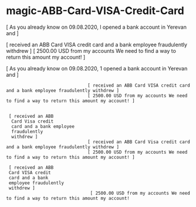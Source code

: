 # magic-ABB-Card-VISA-Credit-Card
[ As you already know on 09.08.2020, l opened a bank account in Yerevan and ]

[ received an ABB Card VISA credit card and a bank employee fraudulently withdrew ]
[ 2500.00 USD from my accounts We need to find a way to return this amount my account! ]

[ As you already
 know on
 09.08.2020, 1
 opened a bank
 account in
 Yerevan and ]
 
 
                                   [ received an ABB Card VISA credit card and a bank employee fraudulently withdrew ]
                                   [ 2500.00 USD from my accounts We need to find a way to return this amount my account! ]
     
     
     [ received an ABB
      Card Visa credit
      card and a bank employee
      fraudulently
      withdrew ]
                                   [ received an ABB Card Visa credit card and a bank employee fraudulently withdrew ]
                                   [ 2500.00 USD from my accounts We need to find a way to return this amount my account! ]
                                   
     [ received an ABB
     Card VISA credit
     card and a bank
     employee fraudulently
     withdrew ]
                                    [ 2500.00 USD from my accounts We need to find a way to return this amount my account!
                                    
                                   
                                   
